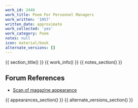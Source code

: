 ```yaml
---
work_id: 2446
work_title: Poem For Personnel Managers
work_written: '1957'
written_date: approximate
work_collected: 'yes'
work_category: Poem
notes: null
icon: material/book
alternate_versions: []
---
```


{{ section_title() }}
{{ work_info() }}
{{ notes_section() }}
## Forum References
- [Scan of magazine appearance](https://bukowskiforum.com/threads/poem-for-personnel-managers-as-the-sparrow-quixote-13-1957.2070/)

{{ appearances_section() }}
{{ alternate_versions_section() }}